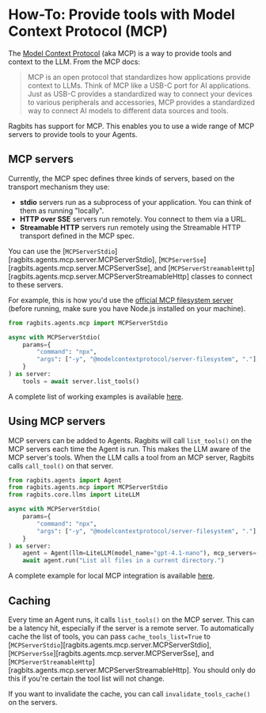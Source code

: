 # How-To: Provide tools with Model Context Protocol (MCP)

The [Model Context Protocol](https://modelcontextprotocol.io/introduction) (aka MCP) is a way to provide tools and context to the LLM. From the MCP docs:

> MCP is an open protocol that standardizes how applications provide context to LLMs. Think of MCP like a USB-C port for AI applications. Just as USB-C provides a standardized way to connect your devices to various peripherals and accessories, MCP provides a standardized way to connect AI models to different data sources and tools.

Ragbits has support for MCP. This enables you to use a wide range of MCP servers to provide tools to your Agents.

## MCP servers

Currently, the MCP spec defines three kinds of servers, based on the transport mechanism they use:

- **stdio** servers run as a subprocess of your application. You can think of them as running "locally".
- **HTTP over SSE** servers run remotely. You connect to them via a URL.
- **Streamable HTTP** servers run remotely using the Streamable HTTP transport defined in the MCP spec.

You can use the [`MCPServerStdio`][ragbits.agents.mcp.server.MCPServerStdio], [`MCPServerSse`][ragbits.agents.mcp.server.MCPServerSse], and [`MCPServerStreamableHttp`][ragbits.agents.mcp.server.MCPServerStreamableHttp] classes to connect to these servers.

For example, this is how you'd use the [official MCP filesystem server](https://www.npmjs.com/package/@modelcontextprotocol/server-filesystem) (before running, make sure you have Node.js installed on your machine).

```python
from ragbits.agents.mcp import MCPServerStdio

async with MCPServerStdio(
    params={
        "command": "npx",
        "args": ["-y", "@modelcontextprotocol/server-filesystem", "."],
    }
) as server:
    tools = await server.list_tools()
```

A complete list of working examples is available [here](https://github.com/deepsense-ai/ragbits/blob/main/examples/agents/mcp).

## Using MCP servers

MCP servers can be added to Agents. Ragbits will call `list_tools()` on the MCP servers each time the Agent is run. This makes the LLM aware of the MCP server's tools. When the LLM calls a tool from an MCP server, Ragbits calls `call_tool()` on that server.

```python
from ragbits.agents import Agent
from ragbits.agents.mcp import MCPServerStdio
from ragbits.core.llms import LiteLLM

async with MCPServerStdio(
    params={
        "command": "npx",
        "args": ["-y", "@modelcontextprotocol/server-filesystem", "."],
    }
) as server:
    agent = Agent(llm=LiteLLM(model_name="gpt-4.1-nano"), mcp_servers=[server])
    await agent.run("List all files in a current directory.")
```

A complete example for local MCP integration is available [here](https://github.com/deepsense-ai/ragbits/blob/main/examples/agents/mcp/local.py).

## Caching

Every time an Agent runs, it calls `list_tools()` on the MCP server. This can be a latency hit, especially if the server is a remote server. To automatically cache the list of tools, you can pass `cache_tools_list=True` to [`MCPServerStdio`][ragbits.agents.mcp.server.MCPServerStdio], [`MCPServerSse`][ragbits.agents.mcp.server.MCPServerSse], and [`MCPServerStreamableHttp`][ragbits.agents.mcp.server.MCPServerStreamableHttp]. You should only do this if you're certain the tool list will not change.

If you want to invalidate the cache, you can call `invalidate_tools_cache()` on the servers.
